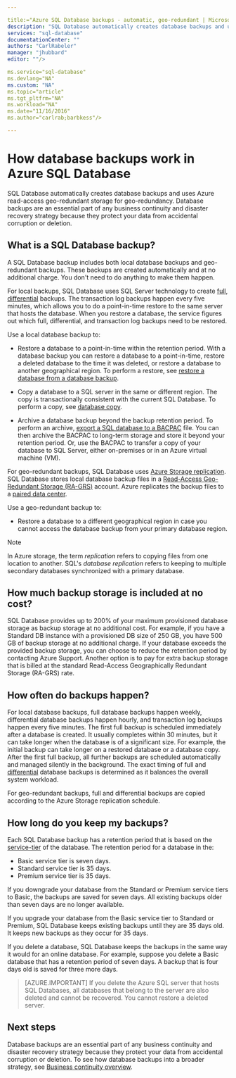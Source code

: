 ```yaml
---

title:="Azure SQL Database backups - automatic, geo-redundant | Microsoft Docs" 
description: "SQL Database automatically creates database backups and uses Azure read-access geo-redundant storage for geo-redundancy."
services: "sql-database"
documentationCenter: ""
authors: "CarlRabeler"
manager: "jhubbard"
editor: ""/>

ms.service="sql-database"
ms.devlang="NA"
ms.custom: "NA"
ms.topic="article"
ms.tgt_pltfrm="NA"
ms.workload="NA"
ms.date="11/16/2016"
ms.author="carlrab;barbkess"/>

---
```


# How database backups work in Azure SQL Database

<!------------------
This topic is annotated with TEMPLATE guidelines for overview topics.

The overview topic is a one-pager (ok, sometimes a bit longer) that explains capabilities of the service. It explains what the capability is, the benefits of using it, and how it works.  The term "capability" is broad and includes concepts, product overviews, features, scenarios, etc.

The overview topic does not necessarily have the word OVERVIEW in the title. Here are some title examples:

	What is ...?
	Learn about ...
	Capabilities of ...
	How ... works
	What's new in ... ?
	Understand  ... 
	Overview of ... 
	
The overview topic is a "learning" topic, not an action topic.

DO explain this:
	• Definition of the capability and the associated terminology.  i.e., What is a database backup?
	• Characteristics of the capability and how this works.
	• Common uses with links to other overview topics that recommend when to use this.
	• Optional reference specifications (Limitations and Restrictions, Permissions, General Remarks, etc.)
	• Next Steps with links to related overviews, scenarios, and tasks.

DON'T explain this:
	• How to steps for using the capability.
	• How to solve business problems that incorporate the capability, feature, etc.
----------------------->

<!---------------------
**Metadata guidelines**

pageTitle
	60 characters or less. Includes name of the capability - primary benefit. Not the same as H1. It's 60 characters or fewer including all characters between the quotes and the Microsoft Docs site identifier.

	Use the service name in the title and precede the service with "Azure".  For example, "Azure SQL Database".

description
	115-145 characters. Duplicate of the first sentence in the introduction. This is the abstract of the article that displays under the title when searching in Bing or Google. 

	Example: "SQL Database automatically creates a local database backup every few minutes and uses Azure read-access geo-redundant storage for geo-redundancy."
----------------------->

<!---------------------
**GUIDELINES for the H1**
	
	The H1 should answer the question "What is in this topic?" Write the H1 heading in conversational language and use search keywords as much as possible. Since this is a learning topic, make sure the title indicates that and doesn't mislead people to think this will tell them how to do tasks.  
	
	To help people understand this is a learning topic and not an action topic, start the title with "How something works ... " or one of the other terms suggested previously

	Heading must use an industry standard term. If your feature is a proprietary name like "Elastic database pools", use a synonym. For example:	"Learn about elastic database pools for multi-tenant databases". In this case multi-tenant database is the industry-standard term that will be an anchor for finding the topic.
---------------------->

<!--------------------
**GUIDELINES for introduction**
	
	The introduction is 1-2 sentences.  It is optimized for search and sets proper expectations about what to expect in the article. It should contain the top keywords that you are using throughout the article.The introduction should be brief and to the point of what the feature is, what it is used for, and what's in the article. 

	In this example:

Sentence #1 Explains what the article will cover, which is what the feature is or does. This is also the metadata description. 
	SQL Database automatically creates a local database backup every five minutes and uses Azure read-access geo-redundant storage (RA-GRS) to provide geo-redundancy. 

Sentence #2 Explains why I should care about this.  
	Database backups are an essential part of any business continuity and disaster recovery strategy because they protect your data from accidental corruption or deletion.
---------------------->

SQL Database automatically creates database backups and uses Azure read-access geo-redundant storage for geo-redundancy. Database backups are an essential part of any business continuity and disaster recovery strategy because they protect your data from accidental corruption or deletion. 

<!-- Add an image if it is self-explanatory. It shouldn't need a written explanation. 

![How SQL Database backups work](./media/sql-database-geo-restore/geo-restore-1.png)

-->

<!-----------------
GUIDELINES for the first ## H2.

	The first ## describes what the capability encompasses and how it is used. It points to related task articles.
	
	For consistency, begin the heading with "What is ... "
------------------->

## What is a SQL Database backup?  

<!----------------- 
	Explains what a SQL Database backup is and answers an important question that people want to know.
------------------>

A SQL Database backup includes both local database backups and geo-redundant backups. These backups are created automatically and at no additional charge. You don't need to do anything to make them happen.

<!----------------- 
	Explains first component of the backup capabilities
------------------>

For local backups, SQL Database uses SQL Server technology to create [full](../../docs/relational-databases/backup-restore/full-database-backups-sql-server.md), [differential](../../docs/relational-databases/backup-restore/differential-backups-sql-server.md) backups. The transaction log backups happen every five minutes, which allows you to do a point-in-time restore to the same server that hosts the database. When you restore a database, the service figures out which full, differential, and transaction log backups need to be restored.

<!--------------- 
	Explicit list of what to do with a local backup. "Use a ..." helps people to scan the topic and find the uses quickly.
---------------->

Use a local database backup to:

- Restore a database to a point-in-time within the retention period. With a database backup you can restore a database to a point-in-time, restore a deleted database to the time it was deleted, or restore a database to another geographical region. To perform a restore, see [restore a database from a database backup](sql-database-recovery-using-backups.md).

- Copy a database to a SQL server in the same or different region. The copy is transactionally consistent with the current SQL Database. To perform a copy, see [database copy](sql-database-copy.md).

- Archive a database backup beyond the backup retention period. To perform an archive, [export a SQL database to a BACPAC](sql-database-export.md) file. You can then archive the BACPAC to long-term storage and store it beyond your retention period. Or, use the BACPAC to transfer a copy of your database to SQL Server, either on-premises or in an Azure virtual machine (VM).

<!----------------- 
	Explains second component of the backup capabilities
------------------>

For geo-redundant backups, SQL Database uses [Azure Storage replication](../storage/storage-redundancy.md). SQL Database stores local database backup files in a [Read-Access Geo-Redundant Storage (RA-GRS)](../storage/storage-redundancy.md#read-access-geo-redundant-storage) account. Azure replicates the backup files to a [paired data center](../best-practices-availability-paired-regions.md). 

<!--------------- 
	Explicit list of what to do with a geo-redundant backup. "Use a ..." helps people to scan the topic and find the uses quickly.
---------------->

Use a geo-redundant backup to:

- Restore a database to a different geographical region in case you cannot access the database backup from your primary database region. 

> [!NOTE] 
> In Azure storage, the term *replication* refers to copying files from one location to another. SQL's *database replication* refers to keeping to multiple secondary databases synchronized with a primary database. 

<!----------------
	The next ## H2's discuss key characteristics of how the capability works. The title is in conversational language and asks the question that will be answered. The title does not have to be written in question form.
------------------->
## How much backup storage is included at no cost?

SQL Database provides up to 200% of your maximum provisioned database storage as backup storage at no additional cost. For example, if you have a Standard DB instance with a provisioned DB size of 250 GB, you have 500 GB of backup storage at no additional charge. If your database exceeds the provided backup storage, you can choose to reduce the retention period by contacting Azure Support. Another option is to pay for extra backup storage that is billed at the standard Read-Access Geographically Redundant Storage (RA-GRS) rate. 

## How often do backups happen?

For local database backups, full database backups happen weekly, differential database backups happen hourly, and transaction log backups happen every five minutes. The first full backup is scheduled immediately after a database is created. It usually completes within 30 minutes, but it can take longer when the database is of a significant size. For example, the initial backup can take longer on a restored database or a database copy. After the first full backup, all further backups are scheduled automatically and managed silently in the background. The exact timing of full and [differential](../../docs/relational-databases/backup-restore/differential-backups-sql-server.md) database backups is determined as it balances the overall system workload. 

For geo-redundant backups, full and differential backups are copied according to the Azure Storage replication schedule.

<!------------------
	Use conversational words that people really use.  "How long do you keep my backups?" is much more friendly than saying "Backup retention schedule." The retention schedule sounds institutional.
------------------->

## How long do you keep my backups?

Each SQL Database backup has a retention period that is based on the [service-tier](sql-database-service-tiers.md) of the database. The retention period for a database in the:

<!------------------
	Use lists when possible so the information is easy to find when scanning.
------------------->

- Basic service tier is seven days.
- Standard service tier is 35 days.
- Premium service tier is 35 days.


If you downgrade your database from the Standard or Premium service tiers to Basic, the backups are saved for seven days. All existing backups older than seven days are no longer available. 

If you upgrade your database from the Basic service tier to Standard or Premium, SQL Database keeps existing backups until they are 35 days old. It keeps new backups as they occur for 35 days.
 
If you delete a database, SQL Database keeps the backups in the same way it would for an online database. For example, suppose you delete a Basic database that has a retention period of seven days. A backup that is four days old is saved for three more days.


<!-----------------
    Use notes sparingly. Customer might ignore the notes. They do help break up the visual space to make the article look more interesting.  Use them to add a related piece of information that broadens the customer's knowledge.
------------------->

>[AZURE.IMPORTANT]
	If you delete the Azure SQL server that hosts SQL Databases, all databases that belong to the server are also deleted and cannot be recovered. You cannot restore a deleted server.

<!-------------------
OPTIONAL section
## Best practices 
--------------------->

<!-------------------
OPTIONAL section
## General remarks
--------------------->

<!-------------------
OPTIONAL section
## Limitations and restrictions
--------------------->

<!-------------------
OPTIONAL section
## Metadata
--------------------->

<!-------------------
OPTIONAL section
## Performance
--------------------->

<!-------------------
OPTIONAL section
## Permissions
--------------------->

<!-------------------
OPTIONAL section
## Security
--------------------->

<!-------------------
GUIDELINES for Next Steps

	The last section is Next Steps. Give a next step that would be relevant to the customer after they have learned about the feature and the tasks associated with it.  Perhaps point them to one or two key scenarios that use this feature.

	You don't need to repeat links you have already given them.
--------------------->

## Next steps

Database backups are an essential part of any business continuity and disaster recovery strategy because they protect your data from accidental corruption or deletion. To see how database backups into a broader strategy, see [Business continuity overview](sql-database-business-continuity.md).


